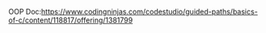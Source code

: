 OOP
Doc:https://www.codingninjas.com/codestudio/guided-paths/basics-of-c/content/118817/offering/1381799
